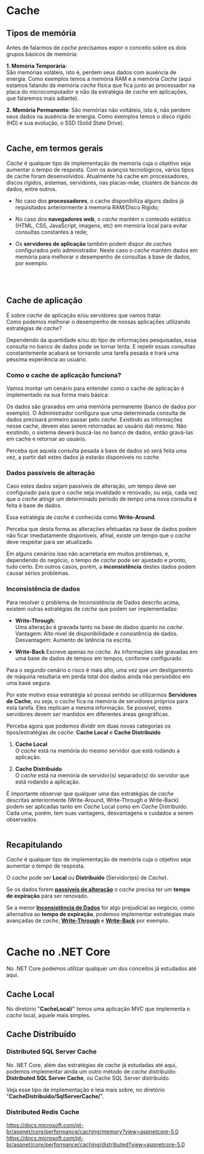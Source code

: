 # Cache

## Tipos de memória

Antes de falarmos de _cache_ precisamos expor o conceito sobre os dois grupos básicos de memória:

**1. Memória Temporária**:  
São memórias voláteis, isto é, perdem seus dados com ausência de energia. Como exemplos temos a memória RAM e a memória _Cache_ (aqui estamos falando da memória _cache_ física que fica junto ao processador na placa do microcomputador e não da estratégia de _cache_ em aplicações, que falaremos mais adiante).  

**2. Memória Permanente**:
São memórias não voltáteis, isto é, não perdem seus dados na ausência de energia. Como exemplos temos o disco rígido (HD) e sua evolução, o SSD (Solid State Drive).
<br>
<br>


## Cache, em termos gerais
_Cache_ é qualquer tipo de implementação de memória cuja o objetivo seja aumentar o tempo de resposta.
Com os avanços tecnológicos, vários tipos de cache foram desenvolvidos. Atualmente há cache em processadores, discos rígidos, sistemas, servidores, nas placas-mãe, clusters de bancos de dados, entre outros. 

- No caso dos **processadores**, o cache disponibiliza alguns dados já requisitados anteriormente à memoria RAM/Disco Rígido; 

- No caso dos **navegadores web**, o _cache_ mantém o conteúdo estático (HTML, CSS, JavaScript, imagens, etc) em memória local para evitar consultas constantes à rede;

- Os **servidores de aplicação** também podem dispor de _caches_ configurados pelo administrador. Neste caso o _cache_ mantém dados em memória para melhorar o desempenho de consultas à base de dados, por exemplo.
<br>
<br>


## Cache de aplicação
É sobre _cache_ de aplicação e/ou servidores que vamos tratar.  
Como podemos melhorar o desempenho de nossas aplicações utilizando estratégias de _cache_?

Dependendo da quantidade e/ou do tipo de informações pesquisadas, essa consulta no banco de dados pode se tornar lenta. E repetir essas consultas constantemente acabará se tornando uma tarefa pesada e trará uma péssima experiência ao usuário.

### Como o cache de aplicação funciona?
Vamos montar um cenário para entender como o cache de aplicação é implementado na sua forma mais básica:

Os dados são gravados em uma memória permanente (banco de dados por exemplo). O Administrador configura que uma determinada consulta de dados precisará primeiro passar pelo _cache_. Existindo as informações nesse cache, devem elas serem retornadas ao usuário dali mesmo. Não existindo, o sistema deverá buscá-las no banco de dados, então gravá-las em cache e retornar ao usuário. 

Perceba que aquela consulta pesada à base de dados só será feita uma vez, a partir dali estes dados já estarão disponíveis no _cache_.


<a name="expiracao"></a>

### Dados passíveis de alteração
Caso estes dados sejam passíveis de alteração, um tempo deve ser configurado para que o _cache_ seja invalidado e renovado, ou seja, cada vez que o _cache_ atingir um determinado período de tempo uma nova consulta é feita à base de dados.

Essa estratégia de _cache_ é conhecida como **Write-Around**.

Perceba que desta forma as alterações efetuadas na base de dados podem não ficar imediatamente disponíveis, afinal, existe um tempo que o _cache_ deve respeitar para ser atualizado. 

Em alguns cenários isso não acarretaria em muitos problemas, e, dependendo do negócio, o tempo de _cache_ pode ser ajustado e pronto, tudo certo. Em outros casos, porém, a **inconsistência** destes dados podem causar sérios problemas. 


<a name="inconsistencia"></a>

### Inconsistência de dados
Para resolver o problema de Inconsistência de Dados descrito acima, existem outras estratégias de _cache_ que podem ser implementadas:

<a name="Write-Through"></a>

- **Write-Through**:  
Uma alteração é gravada tanto na base de dados quanto no _cache_.   
Vantagem: Alto nível de disponibilidade e consistência de dados.  
Desvantagem: Aumento de latência na escrita.


<a name="Write-Back"></a>

- **Write-Back**
Escreve apenas no _cache_. As informações são gravadas em uma base de dados de tempos em tempos, conforme configurado.  

Para o segundo cenário o risco é mais alto, uma vez que um desligamento de máquina resultaria em perda total dos dados ainda não persistidos em uma base segura. 

Por este motivo essa estratégia só possui sentido se utilizarmos **Servidores de Cache**, ou seja, o _cache_ fica na memória de servidores próprios para esta tarefa. Eles replicam a mesma informação. Se possível, estes servidores devem ser mantidos em diferentes áreas geográficas.

Perceba agora que podemos dividir em duas novas categorias os tipos/estratégias de _cache_: **Cache Local** e **Cache Distribuido**


1. **Cache Local**   
O _cache_ está na memória do mesmo servidor que está rodando a aplicação.

2. **Cache Distribuído**  
O _cache_ está na memória de servidor(s) separado(s) do servidor que está rodando a aplicação.

É importante observar que qualquer uma das estratégias de _cache_ descritas anteriormente (Write-Around, Write-Through e Write-Back) podem ser aplicadas tanto em _Cache_ Local como em _Cache_ Distribuído. Cada uma, porém, tem suas vantagens, desvantagens e cuidados a serem observados.
<br>
<br>



## Recapitulando

_Cache_ é qualquer tipo de implementação de memória cuja o objetivo seja aumentar o tempo de resposta.

O _cache_ pode ser **Local** ou **Distribuído** (Servidor(es) de _Cache_).

Se os dados forem **[passíveis de alteração](#expiracao)** o _cache_ precisa ter um **tempo de expiração** para ser renovado. 

Se a menor **[Inconsistência de Dados](#inconsistencia)** for algo prejudicial ao negócio, como alternativa ao **tempo de expiração**, podemos implementar estratégias mais avançadas de _cache_, **[Write-Through](#Write-Through)** e **[Write-Back](#Write-Back)** por exemplo.
<br>
<br>



# Cache no .NET Core
No .NET Core podemos utilizar qualquer um dos conceitos já estudados até aqui. 

## **Cache Local**  
No diretório "**CacheLocal/**" temos uma aplicação MVC que implementa o _cache_ local, aquele mais simples. 


## **Cache Distribuído**  

### **Distributed SQL Server Cache**

No .NET Core, além das estratégias de _cache_ já estudadas até aqui, podemos implementar ainda um outro método de _cache_ distribuído: **Distributed SQL Server Cache**, ou Cache SQL Server distribuído.

Veja esse tipo de implementação e leia mais sobre, no diretório "**CacheDistribuido/SqlServerCache/**".
<br>


### Distributed Redis Cache




https://docs.microsoft.com/pt-br/aspnet/core/performance/caching/memory?view=aspnetcore-5.0
https://docs.microsoft.com/pt-br/aspnet/core/performance/caching/distributed?view=aspnetcore-5.0
